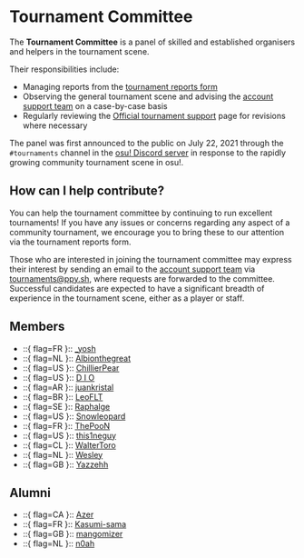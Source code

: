 # Tournament Committee

The **Tournament Committee** is a panel of skilled and established organisers and helpers in the tournament scene.

Their responsibilities include:

- Managing reports from the [tournament reports form](https://pif.ephemeral.ink/tournament-reports)
- Observing the general tournament scene and advising the [account support team](/wiki/People/Account_support_team) on a case-by-case basis
- Regularly reviewing the [Official tournament support](/wiki/Tournaments/Official_support) page for revisions where necessary

The panel was first announced to the public on July 22, 2021 through the `#tournaments` channel in the [osu! Discord server](https://discord.com/invite/ppy) in response to the rapidly growing community tournament scene in osu!.

## How can I help contribute?

You can help the tournament committee by continuing to run excellent tournaments! If you have any issues or concerns regarding any aspect of a community tournament, we encourage you to bring these to our attention via the tournament reports form.

Those who are interested in joining the tournament committee may express their interest by sending an email to the [account support team](/wiki/People/Account_support_team) via [tournaments@ppy.sh](mailto:tournaments@ppy.sh), where requests are forwarded to the committee. Successful candidates are expected to have a significant breadth of experience in the tournament scene, either as a player or staff.

## Members

- ::{ flag=FR }:: [_yosh](https://osu.ppy.sh/users/7157133)
- ::{ flag=NL }:: [Albionthegreat](https://osu.ppy.sh/users/9853595)
- ::{ flag=US }:: [ChillierPear](https://osu.ppy.sh/users/9501251)
- ::{ flag=US }:: [D I O](https://osu.ppy.sh/users/3958619)
- ::{ flag=AR }:: [juankristal](https://osu.ppy.sh/users/443656)
- ::{ flag=BR }:: [LeoFLT](https://osu.ppy.sh/users/3668779)
- ::{ flag=SE }:: [Raphalge](https://osu.ppy.sh/users/3918650)
- ::{ flag=US }:: [Snowleopard](https://osu.ppy.sh/users/3790227)
- ::{ flag=FR }:: [ThePooN](https://osu.ppy.sh/users/718454)
- ::{ flag=US }:: [this1neguy](https://osu.ppy.sh/users/1797189)
- ::{ flag=CL }:: [WalterToro](https://osu.ppy.sh/users/5281416)
- ::{ flag=NL }:: [Wesley](https://osu.ppy.sh/users/2407265)
- ::{ flag=GB }:: [Yazzehh](https://osu.ppy.sh/users/7068973)

## Alumni

- ::{ flag=CA }:: [Azer](https://osu.ppy.sh/users/2155578)
- ::{ flag=FR }:: [Kasumi-sama](https://osu.ppy.sh/users/6177263)
- ::{ flag=GB }:: [mangomizer](https://osu.ppy.sh/users/1893718)
- ::{ flag=NL }:: [n0ah](https://osu.ppy.sh/users/3086393)
